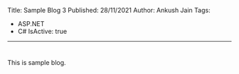 Title: Sample Blog 3
Published: 28/11/2021
Author: Ankush Jain
Tags:
  - ASP.NET
  - C#
IsActive: true
---
# <?#= Title /?>

This is sample blog.